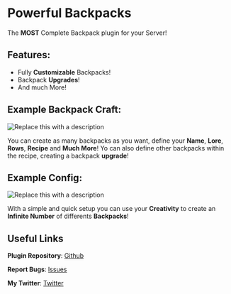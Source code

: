 # Powerful Backpacks

The **MOST** Complete Backpack plugin for your Server!

## Features:
- Fully **Customizable** Backpacks!
- Backpack **Upgrades**!
- And much More!

## Example Backpack Craft:
![Replace this with a description](https://cdn.modrinth.com/data/cached_images/63871d98be3058354f076dc3472f89ed6869814c.png)

You can create as many backpacks as you want, define your **Name**, **Lore**, **Rows**, **Recipe** and **Much More**! Yo can also define other backpacks within the recipe, creating a backpack **upgrade**!

## Example Config:
![Replace this with a description](https://cdn.modrinth.com/data/cached_images/de57aa1602f4ea18c560d20066149261858737b6.png)

With a simple and quick setup you can use your **Creativity** to create an **Infinite Number** of differents **Backpacks**!

## Useful Links

**Plugin Repository**: [Github](https://github.com/FelipeRos19/PowerfulBackpacks)

**Report Bugs**: [Issues](https://github.com/FelipeRos19/PowerfulBackpacks/issues)

**My Twitter**: [Twitter](https://twitter.com/FelipeSz_19)
  

